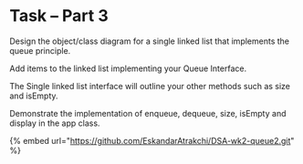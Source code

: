 # Task – Part 3

Design the object/class diagram for a single linked list that implements the queue principle.

Add items to the linked list implementing your Queue Interface.

The Single linked list interface will outline your other methods such as size and isEmpty.

Demonstrate the implementation of enqueue, dequeue, size, isEmpty and display in the app class.

{% embed url="https://github.com/EskandarAtrakchi/DSA-wk2-queue2.git" %}
